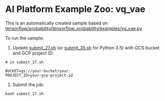 # AI Platform Example Zoo: vq_vae

This is an automatically created sample based on [tensorflow/probability/tensorflow_probability/examples/vq_vae.py](https://github.com/tensorflow/probability/blob/r0.6/tensorflow_probability/examples/vq_vae.py).

To run the sample:


1. Update [submit_27.sh](submit_27.sh) (or [submit_35.sh](submit_35.sh) for Python 3.5) with GCS bucket and GCP project ID:

```
# in submit_27.sh

BUCKET=gs://your-bucket/your-
PROJECT_ID=your-gcp-project-id
```

1. Submit the job:

```
bash submit_27.sh
```

